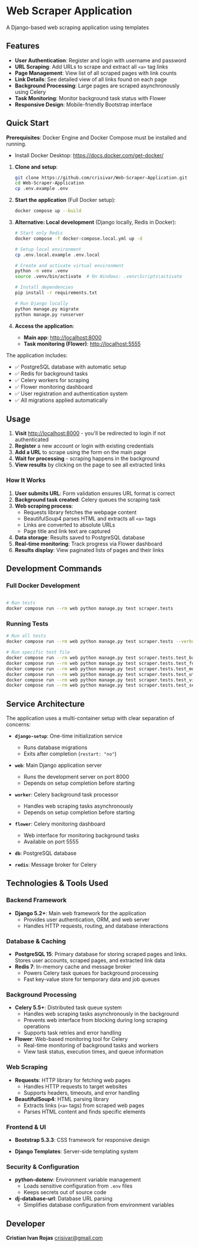 # Web Scraper Application

A Django-based web scraping application using templates

## Features

- **User Authentication**: Register and login with username and password
- **URL Scraping**: Add URLs to scrape and extract all `<a>` tag links
- **Page Management**: View list of all scraped pages with link counts
- **Link Details**: See detailed view of all links found on each page
- **Background Processing**: Large pages are scraped asynchronously using Celery
- **Task Monitoring**: Monitor background task status with Flower
- **Responsive Design**: Mobile-friendly Bootstrap interface

## Quick Start

**Prerequisites**: Docker Engine and Docker Compose must be installed and running.

- Install Docker Desktop: <https://docs.docker.com/get-docker/>

1. **Clone and setup**:

   ```bash
   git clone https://github.com/crisivar/Web-Scraper-Application.git
   cd Web-Scraper-Application
   cp .env.example .env
   ```

2. **Start the application** (Full Docker setup):

   ```bash
   docker compose up --build
   ```

3. **Alternative: Local development** (Django locally, Redis in Docker):

   ```bash
   # Start only Redis
   docker compose -f docker-compose.local.yml up -d

   # Setup local environment
   cp .env.local.example .env.local

   # Create and activate virtual environment
   python -m venv .venv
   source .venv/bin/activate  # On Windows: .venv\Scripts\activate

   # Install dependencies
   pip install -r requirements.txt

   # Run Django locally
   python manage.py migrate
   python manage.py runserver
   ```

4. **Access the application**:
   - **Main app**: <http://localhost:8000>
   - **Task monitoring (Flower)**: <http://localhost:5555>

The application includes:

- ✅ PostgreSQL database with automatic setup
- ✅ Redis for background tasks
- ✅ Celery workers for scraping
- ✅ Flower monitoring dashboard
- ✅ User registration and authentication system
- ✅ All migrations applied automatically

## Usage

1. **Visit** <http://localhost:8000> - you'll be redirected to login if not authenticated
2. **Register** a new account or login with existing credentials
3. **Add a URL** to scrape using the form on the main page
4. **Wait for processing** - scraping happens in the background
5. **View results** by clicking on the page to see all extracted links

### How It Works

1. **User submits URL**: Form validation ensures URL format is correct
2. **Background task created**: Celery queues the scraping task
3. **Web scraping process**:
   - Requests library fetches the webpage content
   - BeautifulSoup4 parses HTML and extracts all `<a>` tags
   - Links are converted to absolute URLs
   - Page title and link text are captured
4. **Data storage**: Results saved to PostgreSQL database
5. **Real-time monitoring**: Track progress via Flower dashboard
6. **Results display**: View paginated lists of pages and their links

## Development Commands

### Full Docker Development

```bash

# Run tests
docker compose run --rm web python manage.py test scraper.tests
```

### Running Tests

```bash
# Run all tests
docker compose run --rm web python manage.py test scraper.tests --verbosity=2

# Run specific test file
docker compose run --rm web python manage.py test scraper.tests.test_backends
docker compose run --rm web python manage.py test scraper.tests.test_forms
docker compose run --rm web python manage.py test scraper.tests.test_models
docker compose run --rm web python manage.py test scraper.tests.test_utils
docker compose run --rm web python manage.py test scraper.tests.test_views
docker compose run --rm web python manage.py test scraper.tests.test_settings
```

## Service Architecture

The application uses a multi-container setup with clear separation of concerns:

- **`django-setup`**: One-time initialization service

  - Runs database migrations
  - Exits after completion (`restart: "no"`)

- **`web`**: Main Django application server

  - Runs the development server on port 8000
  - Depends on setup completion before starting

- **`worker`**: Celery background task processor

  - Handles web scraping tasks asynchronously
  - Depends on setup completion before starting

- **`flower`**: Celery monitoring dashboard

  - Web interface for monitoring background tasks
  - Available on port 5555

- **`db`**: PostgreSQL database
- **`redis`**: Message broker for Celery

## Technologies & Tools Used

### Backend Framework

- **Django 5.2+**: Main web framework for the application
  - Provides user authentication, ORM, and web server
  - Handles HTTP requests, routing, and database interactions

### Database & Caching

- **PostgreSQL 15**: Primary database for storing scraped pages and links. Stores user accounts, scraped pages, and extracted link data
- **Redis 7**: In-memory cache and message broker
  - Powers Celery task queues for background processing
  - Fast key-value store for temporary data and job queues

### Background Processing

- **Celery 5.5+**: Distributed task queue system
  - Handles web scraping tasks asynchronously in the background
  - Prevents web interface from blocking during long scraping operations
  - Supports task retries and error handling
- **Flower**: Web-based monitoring tool for Celery
  - Real-time monitoring of background tasks and workers
  - View task status, execution times, and queue information

### Web Scraping

- **Requests**: HTTP library for fetching web pages
  - Handles HTTP requests to target websites
  - Supports headers, timeouts, and error handling
- **BeautifulSoup4**: HTML parsing library
  - Extracts links (`<a>` tags) from scraped web pages
  - Parses HTML content and finds specific elements

### Frontend & UI

- **Bootstrap 5.3.3**: CSS framework for responsive design

- **Django Templates**: Server-side templating system

### Security & Configuration

- **python-dotenv**: Environment variable management
  - Loads sensitive configuration from `.env` files
  - Keeps secrets out of source code
- **dj-database-url**: Database URL parsing
  - Simplifies database configuration from environment variables

## Developer

**Cristian Ivan Rojas**
<crisivar@gmail.com>
